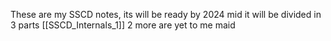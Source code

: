 These are my SSCD notes, its will be ready by 2024 mid it will be divided in 3 parts 
[[SSCD_Internals_1]]
2 more are yet to me maid
